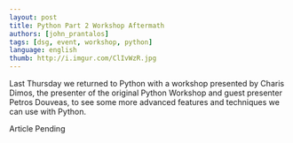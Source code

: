 ```yaml
---
layout: post
title: Python Part 2 Workshop Aftermath
authors: [john_prantalos]
tags: [dsg, event, workshop, python]
language: english
thumb: http://i.imgur.com/ClIvWzR.jpg
---
```

Last Thursday we returned to Python with a workshop presented by Charis Dimos,
the presenter of the original Python Workshop and guest presenter Petros
Douveas, to see some more advanced features and techniques we can use with
Python.

Article Pending
